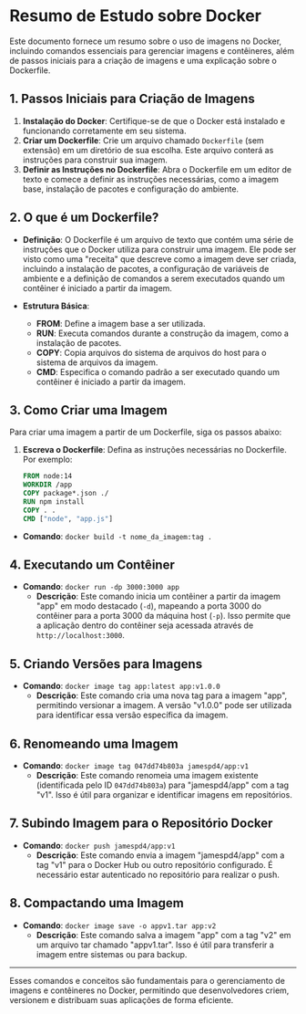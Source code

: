# Resumo de Estudo sobre Docker

Este documento fornece um resumo sobre o uso de imagens no Docker, incluindo comandos essenciais para gerenciar imagens e contêineres, além de passos iniciais para a criação de imagens e uma explicação sobre o Dockerfile.

## 1. Passos Iniciais para Criação de Imagens

1. **Instalação do Docker**: Certifique-se de que o Docker está instalado e funcionando corretamente em seu sistema.
2. **Criar um Dockerfile**: Crie um arquivo chamado `Dockerfile` (sem extensão) em um diretório de sua escolha. Este arquivo conterá as instruções para construir sua imagem.
3. **Definir as Instruções no Dockerfile**: Abra o Dockerfile em um editor de texto e comece a definir as instruções necessárias, como a imagem base, instalação de pacotes e configuração do ambiente.

## 2. O que é um Dockerfile?

- **Definição**: O Dockerfile é um arquivo de texto que contém uma série de instruções que o Docker utiliza para construir uma imagem. Ele pode ser visto como uma "receita" que descreve como a imagem deve ser criada, incluindo a instalação de pacotes, a configuração de variáveis de ambiente e a definição de comandos a serem executados quando um contêiner é iniciado a partir da imagem.

- **Estrutura Básica**:
  - **FROM**: Define a imagem base a ser utilizada.
  - **RUN**: Executa comandos durante a construção da imagem, como a instalação de pacotes.
  - **COPY**: Copia arquivos do sistema de arquivos do host para o sistema de arquivos da imagem.
  - **CMD**: Especifica o comando padrão a ser executado quando um contêiner é iniciado a partir da imagem.

## 3. Como Criar uma Imagem

Para criar uma imagem a partir de um Dockerfile, siga os passos abaixo:

1. **Escreva o Dockerfile**: Defina as instruções necessárias no Dockerfile. Por exemplo:
   ```dockerfile
   FROM node:14
   WORKDIR /app
   COPY package*.json ./
   RUN npm install
   COPY . .
   CMD ["node", "app.js"]


- **Comando**: `docker build -t nome_da_imagem:tag .`

## 4. Executando um Contêiner

- **Comando**: `docker run -dp 3000:3000 app`
  - **Descrição**: Este comando inicia um contêiner a partir da imagem "app" em modo destacado (`-d`), mapeando a porta 3000 do contêiner para a porta 3000 da máquina host (`-p`). Isso permite que a aplicação dentro do contêiner seja acessada através de `http://localhost:3000`.

## 5. Criando Versões para Imagens

- **Comando**: `docker image tag app:latest app:v1.0.0`
  - **Descrição**: Este comando cria uma nova tag para a imagem "app", permitindo versionar a imagem. A versão "v1.0.0" pode ser utilizada para identificar essa versão específica da imagem.

## 6. Renomeando uma Imagem

- **Comando**: `docker image tag 047dd74b803a jamespd4/app:v1`
  - **Descrição**: Este comando renomeia uma imagem existente (identificada pelo ID `047dd74b803a`) para "jamespd4/app" com a tag "v1". Isso é útil para organizar e identificar imagens em repositórios.

## 7. Subindo Imagem para o Repositório Docker

- **Comando**: `docker push jamespd4/app:v1`
  - **Descrição**: Este comando envia a imagem "jamespd4/app" com a tag "v1" para o Docker Hub ou outro repositório configurado. É necessário estar autenticado no repositório para realizar o push.

## 8. Compactando uma Imagem

- **Comando**: `docker image save -o appv1.tar app:v2`
  - **Descrição**: Este comando salva a imagem "app" com a tag "v2" em um arquivo tar chamado "appv1.tar". Isso é útil para transferir a imagem entre sistemas ou para backup.

---

Esses comandos e conceitos são fundamentais para o gerenciamento de imagens e contêineres no Docker, permitindo que desenvolvedores criem, versionem e distribuam suas aplicações de forma eficiente.